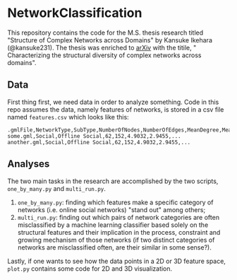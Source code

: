 # NetworkClassification

This repository contains the code for the M.S. thesis research titled
"Structure of Complex Networks across Domains" by Kansuke Ikehara (@kansuke231).
The thesis was enriched to [arXiv](https://arxiv.org/abs/1710.11304) with the titile, "
Characterizing the structural diversity of complex networks across domains".

## Data
First thing first, we need data in order to analyze something. Code in this repo
 assumes the data, namely features of networks, is stored in a csv file named
 `features.csv` which looks like this:

```
.gmlFile,NetworkType,SubType,NumberOfNodes,NumberOfEdges,MeanDegree,MeanGeodesicDistance,...
some.gml,Social,Offline Social,62,152,4.9032,2.9455,...
another.gml,Social,Offline Social,62,152,4.9032,2.9455,...
```

## Analyses
The two main tasks in the research are accomplished by the two scripts, `one_by_many.py` and `multi_run.py`.

1. `one_by_many.py`: finding which features make a specific category of networks (i.e. online social networks) "stand out"
among others;
2. `multi_run.py`: finding out which pairs of network categories are often misclassified
by a machine learning classifier based solely on the structural features and their implication in the process,
constraint and growing mechanism of those networks (if two distinct categories of networks are misclassified often, are their similar in some sense?).

Lastly, if one wants to see how the data points in a 2D or 3D feature space, `plot.py` contains some code for 2D and 3D visualization.





